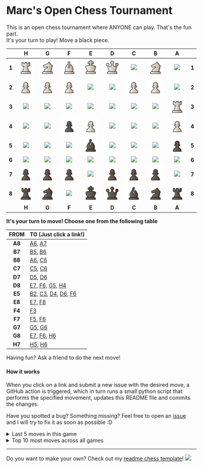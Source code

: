 # Marc's Open Chess Tournament

This is an open chess tournament where ANYONE can play. That's the fun part.  
It's your turn to play! Move a <!-- BEGIN TURN -->black<!-- END TURN --> piece.

<!-- BEGIN CHESS BOARD -->
|   | H | G | F | E | D | C | B | A |   |
|---|:-:|:-:|:-:|:-:|:-:|:-:|:-:|:-:|:-:|
| **1** | <img src="img/white/rook.svg" width=50px> | <img src="img/white/knight.svg" width=50px> | <img src="img/white/bishop.svg" width=50px> | <img src="img/white/king.svg" width=50px> | <img src="img/white/queen.svg" width=50px> | <img src="img/blank.png" width=50px> | <img src="img/white/knight.svg" width=50px> | <img src="img/blank.png" width=50px> | **1** |
| **2** | <img src="img/white/pawn.svg" width=50px> | <img src="img/white/pawn.svg" width=50px> | <img src="img/white/pawn.svg" width=50px> | <img src="img/blank.png" width=50px> | <img src="img/blank.png" width=50px> | <img src="img/white/pawn.svg" width=50px> | <img src="img/white/pawn.svg" width=50px> | <img src="img/blank.png" width=50px> | **2** |
| **3** | <img src="img/blank.png" width=50px> | <img src="img/blank.png" width=50px> | <img src="img/blank.png" width=50px> | <img src="img/blank.png" width=50px> | <img src="img/blank.png" width=50px> | <img src="img/blank.png" width=50px> | <img src="img/blank.png" width=50px> | <img src="img/white/rook.svg" width=50px> | **3** |
| **4** | <img src="img/blank.png" width=50px> | <img src="img/blank.png" width=50px> | <img src="img/black/pawn.svg" width=50px> | <img src="img/white/pawn.svg" width=50px> | <img src="img/blank.png" width=50px> | <img src="img/blank.png" width=50px> | <img src="img/blank.png" width=50px> | <img src="img/white/pawn.svg" width=50px> | **4** |
| **5** | <img src="img/blank.png" width=50px> | <img src="img/blank.png" width=50px> | <img src="img/blank.png" width=50px> | <img src="img/black/bishop.svg" width=50px> | <img src="img/blank.png" width=50px> | <img src="img/blank.png" width=50px> | <img src="img/blank.png" width=50px> | <img src="img/black/pawn.svg" width=50px> | **5** |
| **6** | <img src="img/blank.png" width=50px> | <img src="img/blank.png" width=50px> | <img src="img/blank.png" width=50px> | <img src="img/blank.png" width=50px> | <img src="img/blank.png" width=50px> | <img src="img/blank.png" width=50px> | <img src="img/blank.png" width=50px> | <img src="img/blank.png" width=50px> | **6** |
| **7** | <img src="img/black/pawn.svg" width=50px> | <img src="img/black/pawn.svg" width=50px> | <img src="img/black/pawn.svg" width=50px> | <img src="img/blank.png" width=50px> | <img src="img/black/pawn.svg" width=50px> | <img src="img/black/pawn.svg" width=50px> | <img src="img/black/pawn.svg" width=50px> | <img src="img/blank.png" width=50px> | **7** |
| **8** | <img src="img/black/rook.svg" width=50px> | <img src="img/black/knight.svg" width=50px> | <img src="img/blank.png" width=50px> | <img src="img/black/king.svg" width=50px> | <img src="img/black/queen.svg" width=50px> | <img src="img/black/bishop.svg" width=50px> | <img src="img/black/knight.svg" width=50px> | <img src="img/black/rook.svg" width=50px> | **8** |
|   | **H** | **G** | **F** | **E** | **D** | **C** | **B** | **A** |   |
<!-- END CHESS BOARD -->

**It's your turn to move! Choose one from the following table**
<!-- BEGIN MOVES LIST -->
|  FROM  | TO (Just click a link!) |
| :----: | :---------------------- |
| **A8** | [A6](https://github.com/marcizhu/marcizhu/issues/new?body=Please+do+not+change+the+title.+Just+click+%22Submit+new+issue%22.+You+don%27t+need+to+do+anything+else+%3AD&title=Chess%3A+Move+A8+to+A6), [A7](https://github.com/marcizhu/marcizhu/issues/new?body=Please+do+not+change+the+title.+Just+click+%22Submit+new+issue%22.+You+don%27t+need+to+do+anything+else+%3AD&title=Chess%3A+Move+A8+to+A7) |
| **B7** | [B5](https://github.com/marcizhu/marcizhu/issues/new?body=Please+do+not+change+the+title.+Just+click+%22Submit+new+issue%22.+You+don%27t+need+to+do+anything+else+%3AD&title=Chess%3A+Move+B7+to+B5), [B6](https://github.com/marcizhu/marcizhu/issues/new?body=Please+do+not+change+the+title.+Just+click+%22Submit+new+issue%22.+You+don%27t+need+to+do+anything+else+%3AD&title=Chess%3A+Move+B7+to+B6) |
| **B8** | [A6](https://github.com/marcizhu/marcizhu/issues/new?body=Please+do+not+change+the+title.+Just+click+%22Submit+new+issue%22.+You+don%27t+need+to+do+anything+else+%3AD&title=Chess%3A+Move+B8+to+A6), [C6](https://github.com/marcizhu/marcizhu/issues/new?body=Please+do+not+change+the+title.+Just+click+%22Submit+new+issue%22.+You+don%27t+need+to+do+anything+else+%3AD&title=Chess%3A+Move+B8+to+C6) |
| **C7** | [C5](https://github.com/marcizhu/marcizhu/issues/new?body=Please+do+not+change+the+title.+Just+click+%22Submit+new+issue%22.+You+don%27t+need+to+do+anything+else+%3AD&title=Chess%3A+Move+C7+to+C5), [C6](https://github.com/marcizhu/marcizhu/issues/new?body=Please+do+not+change+the+title.+Just+click+%22Submit+new+issue%22.+You+don%27t+need+to+do+anything+else+%3AD&title=Chess%3A+Move+C7+to+C6) |
| **D7** | [D5](https://github.com/marcizhu/marcizhu/issues/new?body=Please+do+not+change+the+title.+Just+click+%22Submit+new+issue%22.+You+don%27t+need+to+do+anything+else+%3AD&title=Chess%3A+Move+D7+to+D5), [D6](https://github.com/marcizhu/marcizhu/issues/new?body=Please+do+not+change+the+title.+Just+click+%22Submit+new+issue%22.+You+don%27t+need+to+do+anything+else+%3AD&title=Chess%3A+Move+D7+to+D6) |
| **D8** | [E7](https://github.com/marcizhu/marcizhu/issues/new?body=Please+do+not+change+the+title.+Just+click+%22Submit+new+issue%22.+You+don%27t+need+to+do+anything+else+%3AD&title=Chess%3A+Move+D8+to+E7), [F6](https://github.com/marcizhu/marcizhu/issues/new?body=Please+do+not+change+the+title.+Just+click+%22Submit+new+issue%22.+You+don%27t+need+to+do+anything+else+%3AD&title=Chess%3A+Move+D8+to+F6), [G5](https://github.com/marcizhu/marcizhu/issues/new?body=Please+do+not+change+the+title.+Just+click+%22Submit+new+issue%22.+You+don%27t+need+to+do+anything+else+%3AD&title=Chess%3A+Move+D8+to+G5), [H4](https://github.com/marcizhu/marcizhu/issues/new?body=Please+do+not+change+the+title.+Just+click+%22Submit+new+issue%22.+You+don%27t+need+to+do+anything+else+%3AD&title=Chess%3A+Move+D8+to+H4) |
| **E5** | [B2](https://github.com/marcizhu/marcizhu/issues/new?body=Please+do+not+change+the+title.+Just+click+%22Submit+new+issue%22.+You+don%27t+need+to+do+anything+else+%3AD&title=Chess%3A+Move+E5+to+B2), [C3](https://github.com/marcizhu/marcizhu/issues/new?body=Please+do+not+change+the+title.+Just+click+%22Submit+new+issue%22.+You+don%27t+need+to+do+anything+else+%3AD&title=Chess%3A+Move+E5+to+C3), [D4](https://github.com/marcizhu/marcizhu/issues/new?body=Please+do+not+change+the+title.+Just+click+%22Submit+new+issue%22.+You+don%27t+need+to+do+anything+else+%3AD&title=Chess%3A+Move+E5+to+D4), [D6](https://github.com/marcizhu/marcizhu/issues/new?body=Please+do+not+change+the+title.+Just+click+%22Submit+new+issue%22.+You+don%27t+need+to+do+anything+else+%3AD&title=Chess%3A+Move+E5+to+D6), [F6](https://github.com/marcizhu/marcizhu/issues/new?body=Please+do+not+change+the+title.+Just+click+%22Submit+new+issue%22.+You+don%27t+need+to+do+anything+else+%3AD&title=Chess%3A+Move+E5+to+F6) |
| **E8** | [E7](https://github.com/marcizhu/marcizhu/issues/new?body=Please+do+not+change+the+title.+Just+click+%22Submit+new+issue%22.+You+don%27t+need+to+do+anything+else+%3AD&title=Chess%3A+Move+E8+to+E7), [F8](https://github.com/marcizhu/marcizhu/issues/new?body=Please+do+not+change+the+title.+Just+click+%22Submit+new+issue%22.+You+don%27t+need+to+do+anything+else+%3AD&title=Chess%3A+Move+E8+to+F8) |
| **F4** | [F3](https://github.com/marcizhu/marcizhu/issues/new?body=Please+do+not+change+the+title.+Just+click+%22Submit+new+issue%22.+You+don%27t+need+to+do+anything+else+%3AD&title=Chess%3A+Move+F4+to+F3) |
| **F7** | [F5](https://github.com/marcizhu/marcizhu/issues/new?body=Please+do+not+change+the+title.+Just+click+%22Submit+new+issue%22.+You+don%27t+need+to+do+anything+else+%3AD&title=Chess%3A+Move+F7+to+F5), [F6](https://github.com/marcizhu/marcizhu/issues/new?body=Please+do+not+change+the+title.+Just+click+%22Submit+new+issue%22.+You+don%27t+need+to+do+anything+else+%3AD&title=Chess%3A+Move+F7+to+F6) |
| **G7** | [G5](https://github.com/marcizhu/marcizhu/issues/new?body=Please+do+not+change+the+title.+Just+click+%22Submit+new+issue%22.+You+don%27t+need+to+do+anything+else+%3AD&title=Chess%3A+Move+G7+to+G5), [G6](https://github.com/marcizhu/marcizhu/issues/new?body=Please+do+not+change+the+title.+Just+click+%22Submit+new+issue%22.+You+don%27t+need+to+do+anything+else+%3AD&title=Chess%3A+Move+G7+to+G6) |
| **G8** | [E7](https://github.com/marcizhu/marcizhu/issues/new?body=Please+do+not+change+the+title.+Just+click+%22Submit+new+issue%22.+You+don%27t+need+to+do+anything+else+%3AD&title=Chess%3A+Move+G8+to+E7), [F6](https://github.com/marcizhu/marcizhu/issues/new?body=Please+do+not+change+the+title.+Just+click+%22Submit+new+issue%22.+You+don%27t+need+to+do+anything+else+%3AD&title=Chess%3A+Move+G8+to+F6), [H6](https://github.com/marcizhu/marcizhu/issues/new?body=Please+do+not+change+the+title.+Just+click+%22Submit+new+issue%22.+You+don%27t+need+to+do+anything+else+%3AD&title=Chess%3A+Move+G8+to+H6) |
| **H7** | [H5](https://github.com/marcizhu/marcizhu/issues/new?body=Please+do+not+change+the+title.+Just+click+%22Submit+new+issue%22.+You+don%27t+need+to+do+anything+else+%3AD&title=Chess%3A+Move+H7+to+H5), [H6](https://github.com/marcizhu/marcizhu/issues/new?body=Please+do+not+change+the+title.+Just+click+%22Submit+new+issue%22.+You+don%27t+need+to+do+anything+else+%3AD&title=Chess%3A+Move+H7+to+H6) |
<!-- END MOVES LIST -->

Having fun? Ask a friend to do the next move!

#### How it works

When you click on a link and submit a new issue with the desired move, a GitHub action is triggered, which in turn runs a small python script that performs the specified movement, updates this README file and commits the changes.

Have you spotted a bug? Something missing? Feel free to open an [issue](https://github.com/marcizhu/readme-chess/issues) and I will try to fix it as soon as possible :D


<details>
  <summary>Last 5 moves in this game</summary>
  <!-- BEGIN LAST MOVES -->

| Move | Author |
| :--: | :----- |
| `A1` to `A3` | [ @HerobrineTV](https://github.com/HerobrineTV) |
| `A7` to `A5` | [ @quang1410](https://github.com/quang1410) |
| `A2` to `A4` | [ @COLDATNIGHT-79](https://github.com/COLDATNIGHT-79) |
| `D6` to `E5` | [ @huuquyet](https://github.com/huuquyet) |
| `E2` to `E4` | [ @ShubhamPhapale](https://github.com/ShubhamPhapale) |

<!-- END LAST MOVES -->
</details>

<details>
  <summary>Top 10 most moves across all games</summary>
  <!-- BEGIN TOP MOVES -->

| Total moves |  User  |
| :---------: | :----- |
| 692 | [@JohnyP36](https://github.com/JohnyP36) |
| 364 | [@marcizhu](https://github.com/marcizhu) |
| 358 | [@mishmanners](https://github.com/mishmanners) |
| 196 | [@KubaRocks](https://github.com/KubaRocks) |
| 116 | [@the1Riddle](https://github.com/the1Riddle) |
| 109 | [@viktoriussuwandi](https://github.com/viktoriussuwandi) |
| 68 | [@N-NeelPatel](https://github.com/N-NeelPatel) |
| 65 | [@lulunac27a](https://github.com/lulunac27a) |
| 62 | [@herndev](https://github.com/herndev) |
| 62 | [@1TusharSharma1](https://github.com/1TusharSharma1) |

<!-- END TOP MOVES -->
</details>

---

Do you want to make your own? Check out my [readme chess template](https://github.com/marcizhu/readme-chess)!
![](https://hit.yhype.me/github/profile?user_id=6199781)
